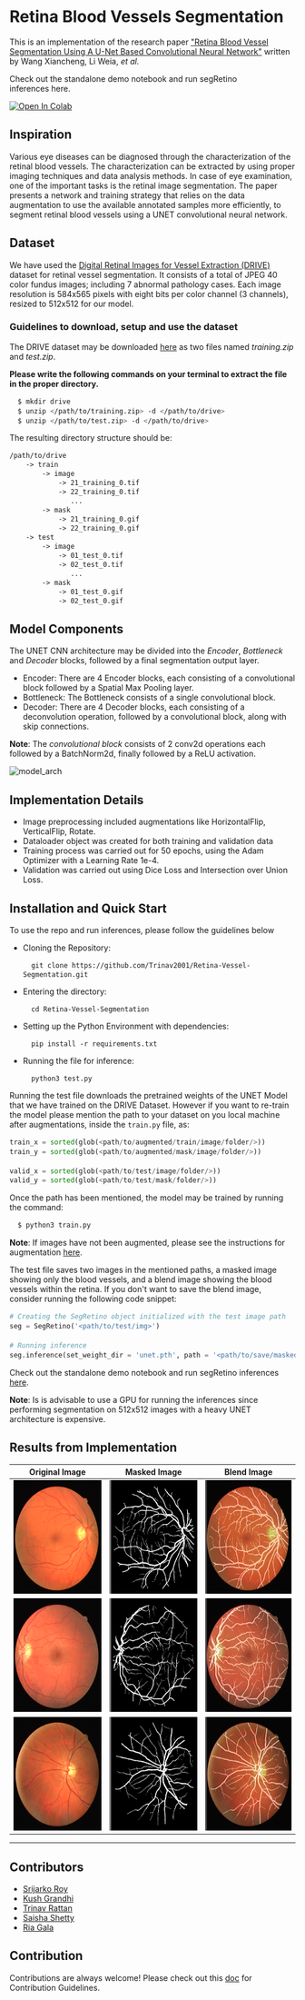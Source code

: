 # Retina Blood Vessels Segmentation
This is an implementation of the research paper <a href = "https://researchbank.swinburne.edu.au/file/fce08160-bebd-44ff-b445-6f3d84089ab2/1/2018-xianchneng-retina_blood_vessel.pdf">"Retina Blood Vessel Segmentation Using A U-Net Based Convolutional Neural Network"</a> written by Wang Xiancheng, Li Weia, *et al.*


Check out the standalone demo notebook and run segRetino inferences here.

[![Open In Colab](https://colab.research.google.com/assets/colab-badge.svg)](https://colab.research.google.com/github/srijarkoroy/segRetino/blob/main/demo/seg_retino_demo.ipynb#scrollTo=nM5uNK83IS-S)


## Inspiration
Various eye diseases can be diagnosed through the characterization of the retinal blood vessels. The characterization can be extracted by using proper imaging techniques and data analysis methods. In case of eye examination, one of the important tasks is the retinal image segmentation. The paper presents a network and training strategy that relies on the data augmentation to use the available annotated samples more efficiently, to segment retinal blood vessels using a UNET convolutional neural network.

## Dataset
We have used the <a href = "https://drive.grand-challenge.org/">Digital Retinal Images for Vessel Extraction (DRIVE)</a> dataset for retinal vessel segmentation.
It consists of a total of JPEG 40 color fundus images; including 7 abnormal pathology cases. Each image resolution is 584x565 pixels with eight bits per color channel (3 channels), resized to 512x512 for our model.  

### Guidelines to download, setup and use the dataset
The DRIVE dataset may be downloaded <a href = "https://drive.google.com/drive/folders/13-zz_Gtxo1oe7Vu3P2ZO9FocZrhXlts5?usp=sharing">here</a> as two files named *training.zip* and *test.zip*. 

**Please write the following commands on your terminal to extract the file in the proper directory.**
```bash
  $ mkdir drive
  $ unzip </path/to/training.zip> -d </path/to/drive>
  $ unzip </path/to/test.zip> -d </path/to/drive>
```
The resulting directory structure should be:
```
/path/to/drive
    -> train
        -> image
            -> 21_training_0.tif
            -> 22_training_0.tif
               ...
        -> mask
            -> 21_training_0.gif
            -> 22_training_0.gif
    -> test
        -> image
            -> 01_test_0.tif
            -> 02_test_0.tif
               ...
        -> mask
            -> 01_test_0.gif
            -> 02_test_0.gif
```

## Model Components
The UNET CNN architecture may be divided into the *Encoder*, *Bottleneck* and *Decoder* blocks, followed by a final segmentation output layer. 

- Encoder: There are 4 Encoder blocks, each consisting of a convolutional block followed by a Spatial Max Pooling layer. 
- Bottleneck: The Bottleneck consists of a single convolutional block.
- Decoder: There are 4 Decoder blocks, each consisting of a deconvolution operation, followed by a convolutional block, along with skip connections.

**Note**: The *convolutional block* consists of 2 conv2d operations each followed by a BatchNorm2d, finally followed by a ReLU activation.

![model_arch](https://user-images.githubusercontent.com/66861243/133101290-eff181eb-bd9b-47cd-94b7-493d5c113dc0.png)

## Implementation Details
- Image preprocessing included augmentations like HorizontalFlip, VerticalFlip, Rotate.
- Dataloader object was created for both training and validation data
- Training process was carried out for 50 epochs, using the Adam Optimizer with a Learning Rate 1e-4.
- Validation was carried out using Dice Loss and Intersection over Union Loss. 

## Installation and Quick Start
To use the repo and run inferences, please follow the guidelines below

- Cloning the Repository: 

        git clone https://github.com/Trinav2001/Retina-Vessel-Segmentation.git
        
- Entering the directory: 

        cd Retina-Vessel-Segmentation
        
- Setting up the Python Environment with dependencies:

        pip install -r requirements.txt

- Running the file for inference:

        python3 test.py
        
Running the test file downloads the pretrained weights of the UNET Model that we have trained on the DRIVE Dataset. However if you want to re-train the model please mention the path to your dataset on you local machine after augmentations, inside the ```train.py``` file, as:

```python
train_x = sorted(glob(<path/to/augmented/train/image/folder/>))
train_y = sorted(glob(<path/to/augmented/mask/image/folder/>))

valid_x = sorted(glob(<path/to/test/image/folder/>))
valid_y = sorted(glob(<path/to/test/mask/folder/>))
```
Once the path has been mentioned, the model may be trained by running the command:
```bash
  $ python3 train.py
```
**Note**: If images have not been augmented, please see the instructions for augmentation <a href="https://github.com/srijarkoroy/segRetino/tree/main/data">here</a>.

The test file saves two images in the mentioned paths, a masked image showing only the blood vessels, and a blend image showing the blood vessels within the retina. If you don't want to save the blend image, consider running the following code snippet:

```python
# Creating the SegRetino object initialized with the test image path
seg = SegRetino('<path/to/test/img>')

# Running inference
seg.inference(set_weight_dir = 'unet.pth', path = '<path/to/save/masked/image>', blend=False, blend_path = None)
```
Check out the standalone demo notebook and run segRetino inferences <a href = 'https://colab.research.google.com/github/srijarkoroy/segRetino/blob/main/demo/seg_retino_demo.ipynb'>here</a>.

**Note**: Is is advisable to use a GPU for running the inferences since performing segmentation on 512x512 images with a heavy UNET architecture is expensive.

## Results from Implementation
Original Image | Masked Image | Blend Image |
:-------------: | :---------: | :-----: |
<img src="results/input/input1.png" height=200 width=200>| <img src="results/output/output1.png" height=200 width=200>| <img src="results/blend/blend1.png" height=200 width=200> |
<img src="results/input/input2.png" height=200 width=200>| <img src="results/output/output2.png" height=200 width=200>| <img src="results/blend/blend2.png" height=200 width=200> |
<img src="results/input/input3.png" height=200 width=200>| <img src="results/output/output3.png" height=200 width=200>| <img src="results/blend/blend3.png" height=200 width=200> |

<hr>

## Contributors

- <a href = "https://github.com/srijarkoroy">Srijarko Roy</a>
- <a href = "https://github.com/KushGrandhi">Kush Grandhi</a>
- <a href = "https://github.com/Trinav2001">Trinav Rattan</a>
- <a href = "https://github.com/SaishaShetty">Saisha Shetty</a>
- <a href = "https://github.com/Reyeah">Ria Gala</a>

## Contribution
Contributions are always welcome! Please check out this <a href="https://github.com/srijarkoroy/segRetino/blob/main/docs/contributing.md">doc</a> for Contribution Guidelines. 

